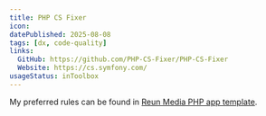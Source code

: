 ```yaml
---
title: PHP CS Fixer
icon:
datePublished: 2025-08-08
tags: [dx, code-quality]
links:
  GitHub: https://github.com/PHP-CS-Fixer/PHP-CS-Fixer
  Website: https://cs.symfony.com/
usageStatus: inToolbox
---
```


My preferred rules can be found in [Reun Media PHP app template](https://github.com/ReunMedia/php-app-template/blob/main/.php-cs-fixer.php).
